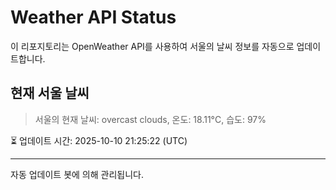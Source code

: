 
# Weather API Status

이 리포지토리는 OpenWeather API를 사용하여 서울의 날씨 정보를 자동으로 업데이트합니다.

## 현재 서울 날씨
> 서울의 현재 날씨: overcast clouds, 온도: 18.11°C, 습도: 97%

⏳ 업데이트 시간: 2025-10-10 21:25:22 (UTC)

---
자동 업데이트 봇에 의해 관리됩니다.

